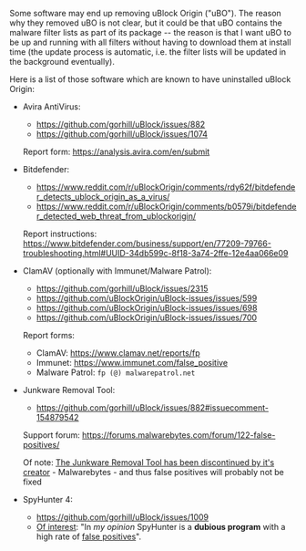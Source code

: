 Some software may end up removing uBlock Origin ("uBO"). The reason why they removed uBO is not clear, but it could be that uBO contains the malware filter lists as part of its package -- the reason is that I want uBO to be up and running with all filters without having to download them at install time (the update process is automatic, i.e. the filter lists will be updated in the background eventually).

Here is a list of those software which are known to have uninstalled uBlock Origin:

- Avira AntiVirus:
    - https://github.com/gorhill/uBlock/issues/882
    - https://github.com/gorhill/uBlock/issues/1074

    Report form: https://analysis.avira.com/en/submit

- Bitdefender:
    - https://www.reddit.com/r/uBlockOrigin/comments/rdy62f/bitdefender_detects_ublock_origin_as_a_virus/
    - https://www.reddit.com/r/uBlockOrigin/comments/b0579i/bitdefender_detected_web_threat_from_ublockorigin/

    Report instructions: https://www.bitdefender.com/business/support/en/77209-79766-troubleshooting.html#UUID-34db599c-8f18-3a74-2ffe-12e4aa066e09

- ClamAV (optionally with Immunet/Malware Patrol):
    - https://github.com/gorhill/uBlock/issues/2315
    - https://github.com/uBlockOrigin/uBlock-issues/issues/599
    - https://github.com/uBlockOrigin/uBlock-issues/issues/698
    - https://github.com/uBlockOrigin/uBlock-issues/issues/700

    Report forms:
    - ClamAV: https://www.clamav.net/reports/fp
    - Immunet: https://www.immunet.com/false_positive
    - Malware Patrol: `fp (@) malwarepatrol.net`

- Junkware Removal Tool:
    - https://github.com/gorhill/uBlock/issues/882#issuecomment-154879542

    Support forum: https://forums.malwarebytes.com/forum/122-false-positives/

    Of note: [The Junkware Removal Tool has been discontinued by it's creator](https://forums.malwarebytes.com/topic/213402-junkware-removal-tool-to-be-discontinued/) - Malwarebytes - and thus false positives will probably not be fixed

- SpyHunter 4:
    - https://github.com/gorhill/uBlock/issues/1009
    - [Of interest](http://www.bleepingcomputer.com/forums/t/550005/spyhunter-vs-malwarebytes-vs-iobit/#entry3491488): "In _my opinion_ SpyHunter is a **dubious program** with a high rate of [false positives](https://www.mywot.com/en/scorecard/enigmasoftware.com)".
